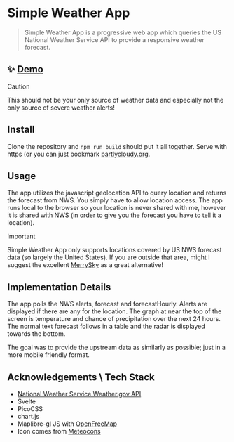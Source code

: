 # Simple Weather App

> Simple Weather App is a progressive web app which queries the US National Weather Service API to provide a responsive weather forecast.

## ✨ [Demo](https://www.partlycloudy.org/)

> [!CAUTION]
> This should not be your only source of weather data and especially not the only source of severe weather alerts!

## Install

Clone the repository and `npm run build` should put it all together. Serve with https (or you can just bookmark [partlycloudy.org](https://www.partlycloudy.org/).

## Usage

The app utilizes the javascript geolocation API to query location and returns the forecast from NWS. You simply have to allow location access. The app runs local to the browser so your location is never shared with me, however it is shared with NWS (in order to give you the forecast you have to tell it a location).

> [!IMPORTANT]
> Simple Weather App only supports locations covered by US NWS forecast data (so largely the United States). If you are outside that area, might I suggest the excellent [MerrySky](https://merrysky.net/) as a great alternative!

## Implementation Details

The app polls the NWS alerts, forecast and forecastHourly. Alerts are displayed if there are any for the location. The graph at near the top of the screen is temperature and chance of precipitation over the next 24 hours. The normal text forecast follows in a table and the radar is displayed towards the bottom.

The goal was to provide the upstream data as similarly as possible; just in a more mobile friendly format.

## Acknowledgements \ Tech Stack

- [National Weather Service Weather.gov API](https://www.weather.gov/documentation/services-web-api)
- Svelte
- PicoCSS
- chart.js
- Maplibre-gl JS with [OpenFreeMap](https://openfreemap.org/)
- Icon comes from [Meteocons](https://github.com/basmilius/weather-icons)
